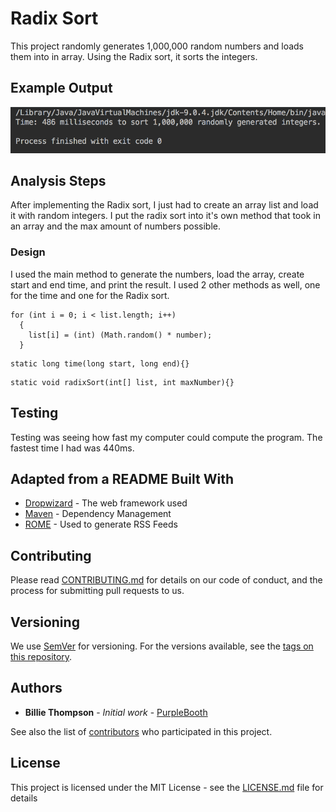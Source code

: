 # Radix Sort

This project randomly generates 1,000,000 random numbers and loads them into in array. 
Using the Radix sort, it sorts the integers.

## Example Output



![Sample Output](README.jpg)

## Analysis Steps

After implementing the Radix sort, I just had to create an array list and load it with
random integers. I put the radix sort into it's own method that took in an array and 
the max amount of numbers possible. 

### Design

I used the main method to generate the numbers, load the array, create start and end time, and print the result.
I used 2 other methods as well, one for the time and one for the Radix sort.
```
for (int i = 0; i < list.length; i++)
  {
    list[i] = (int) (Math.random() * number);
  }
```
```
static long time(long start, long end){}
```
```
static void radixSort(int[] list, int maxNumber){}
```


## Testing
Testing was seeing how fast my computer could compute the program. The fastest time I had was 440ms.



## Adapted from a README Built With

* [Dropwizard](http://www.dropwizard.io/1.0.2/docs/) - The web framework used
* [Maven](https://maven.apache.org/) - Dependency Management
* [ROME](https://rometools.github.io/rome/) - Used to generate RSS Feeds

## Contributing

Please read [CONTRIBUTING.md](https://gist.github.com/PurpleBooth/b24679402957c63ec426) for details on our code of conduct, and the process for submitting pull requests to us.

## Versioning

We use [SemVer](http://semver.org/) for versioning. For the versions available, see the [tags on this repository](https://github.com/your/project/tags). 

## Authors

* **Billie Thompson** - *Initial work* - [PurpleBooth](https://github.com/PurpleBooth)

See also the list of [contributors](https://github.com/your/project/contributors) who participated in this project.

## License

This project is licensed under the MIT License - see the [LICENSE.md](LICENSE.md) file for details


